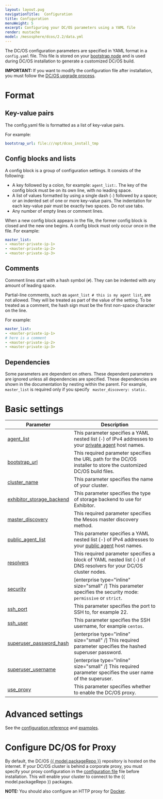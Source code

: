 ```yaml
---
layout: layout.pug
navigationTitle:  Configuration
title: Configuration
menuWeight: 5
excerpt: Configuring your DC/OS parameters using a YAML file
render: mustache
model: /mesosphere/dcos/2.2/data.yml
---
```



The DC/OS configuration parameters are specified in YAML format in a `config.yaml` file. This file is stored on your [bootstrap node](/mesosphere/dcos/2.2/installing/production/system-requirements/#bootstrap-node) and is used during DC/OS installation to generate a customized DC/OS build.

<p class="message--important"><strong>IMPORTANT: </strong>If you want to modify the configuration file after installation, you must follow the <a href="/mesosphere/dcos/2.2/installing/production/upgrading/">DC/OS upgrade process</a>.</p>

# Format

## Key-value pairs
The config.yaml file is formatted as a list of key-value pairs.

For example:

```yaml
bootstrap_url: file:///opt/dcos_install_tmp
```

## Config blocks and lists
A config block is a group of configuration settings. It consists of the following:

- A key followed by a colon, for example: `agent_list:`. The key of the config block must be on its own line, with no leading space.
- A list of values formatted by using a single dash (`-`) followed by a space; or an indented set of one or more key-value pairs. The indentation for each key-value pair must be exactly two spaces. Do not use tabs.
- Any number of empty lines or comment lines.

When a new config block appears in the file, the former config block is closed and the new one begins. A config block must only occur once in the file. For example:

```yaml
master_list:
- <master-private-ip-1>
- <master-private-ip-2>
- <master-private-ip-3>
```

## Comments
Comment lines start with a hash symbol (`#`). They can be indented with any amount of leading space.

Partial-line comments, such as `agent_list # this is my agent list`,  are not allowed. They will be treated as part of the value of the setting. To be treated as a comment, the hash sign must be the first non-space character on the line.

For example:

```yaml
master_list:
- <master-private-ip-1>
# here is a comment
- <master-private-ip-2>
- <master-private-ip-3>
```

## Dependencies
Some parameters are dependent on others. These dependent parameters are ignored unless all dependencies are specified. These dependencies are shown in the documentation by nesting within the parent. For example, `master_list` is required only if you specify ` master_discovery: static.`

# Basic settings

| Parameter                              | Description                                                                                                                                               |
|----------------------------------------|-----------------------------------------------------------------------------------------------------------------------------------------------------------|
| [agent_list](/mesosphere/dcos/2.2/installing/production/advanced-configuration/configuration-reference/#agent-list)      | This parameter specifies a YAML nested list (`-`) of IPv4 addresses to your [private agent](/mesosphere/dcos/2.2/overview/concepts/#private-agent-node) host names.                  |
| [bootstrap_url](/mesosphere/dcos/2.2/installing/production/advanced-configuration/configuration-reference/#bootstrap-url)                          | This required parameter specifies the URL path for the DC/OS installer to store the customized DC/OS build files.                                         |
| [cluster_name](/mesosphere/dcos/2.2/installing/production/advanced-configuration/configuration-reference/#cluster-name)                           | This parameter specifies the name of your cluster.    |
| [exhibitor_storage_backend](/mesosphere/dcos/2.2/installing/production/advanced-configuration/configuration-reference/#exhibitor-storage-backend)         | This parameter specifies the type of storage backend to use for Exhibitor.          |
| [master_discovery](/mesosphere/dcos/2.2/installing/production/advanced-configuration/configuration-reference/#master-discovery-required)                          | This required parameter specifies the Mesos master discovery method.         |
| [public_agent_list](/mesosphere/dcos/2.2/installing/production/advanced-configuration/configuration-reference/#public-agent-list)       | This parameter specifies a YAML nested list (-) of IPv4 addresses to your [public agent](/mesosphere/dcos/2.2/overview/concepts/#public-agent-node) host names.    |
| [resolvers](/mesosphere/dcos/2.2/installing/production/advanced-configuration/configuration-reference/#resolvers)       | This required parameter specifies a block of YAML nested list (`-`) of DNS resolvers for your DC/OS cluster nodes.   |
| [security](/mesosphere/dcos/2.2/installing/production/advanced-configuration/configuration-reference/#security-enterprise)                           | [enterprise type="inline" size="small" /] This parameter specifies the security mode: `permissive` or `strict`.  |
| [ssh_port](/mesosphere/dcos/2.2/installing/production/advanced-configuration/configuration-reference/#ssh-port)                           | This parameter specifies the port to SSH to, for example 22.          |
| [ssh_user](/mesosphere/dcos/2.2/installing/production/advanced-configuration/configuration-reference/#ssh-user)                           | This parameter specifies the SSH username, for example `centos`.     |
| [superuser_password_hash](/mesosphere/dcos/2.2/installing/production/advanced-configuration/configuration-reference/#superuser-password-hash-required-enterprise)            | [enterprise type="inline" size="small" /] This required parameter specifies the hashed superuser password.      |
| [superuser_username](/mesosphere/dcos/2.2/installing/production/advanced-configuration/configuration-reference/#superuser-username-required-enterprise)               | [enterprise type="inline" size="small" /] This required parameter specifies the user name of the superuser.    |
| [use_proxy](/mesosphere/dcos/2.2/installing/production/advanced-configuration/configuration-reference/#use-proxy)        | This parameter specifies whether to enable the DC/OS proxy.     |


# Advanced settings

See the [configuration reference](/mesosphere/dcos/2.2/installing/production/advanced-configuration/configuration-reference/#configuration-parameters) and [examples](/mesosphere/dcos/2.2/installing/production/deploying-dcos/configuration/examples/).

# Configure DC/OS for Proxy

By default, the DC/OS [{{ model.packageRepo }}](https://github.com/mesosphere/universe) repository is hosted on the internet. If your DC/OS cluster is behind a corporate proxy, you must specify your proxy configuration in the [configuration file](/mesosphere/dcos/2.2/installing/production/advanced-configuration/configuration-reference/#use-proxy) file before installation. This will enable your cluster to connect to the {{ model.packageRepo }} packages.

<p class="message--note"><strong>NOTE: </strong>You should also configure an HTTP proxy for <a href="https://docs.docker.com/engine/admin/systemd/#/http-proxy">Docker</a>.</p>
